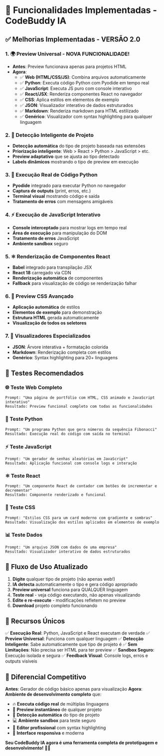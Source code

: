 # 🚀 Funcionalidades Implementadas - CodeBuddy IA

## ✅ Melhorias Implementadas - VERSÃO 2.0

### 1. 🌍 **Preview Universal - NOVA FUNCIONALIDADE!**
- **Antes**: Preview funcionava apenas para projetos HTML
- **Agora**: 
  - ✅ **Web (HTML/CSS/JS)**: Combina arquivos automaticamente
  - ✅ **Python**: Executa código Python com Pyodide em tempo real
  - ✅ **JavaScript**: Executa JS puro com console interativo
  - ✅ **React/JSX**: Renderiza componentes React no navegador
  - ✅ **CSS**: Aplica estilos em elementos de exemplo
  - ✅ **JSON**: Visualizador interativo de dados estruturados
  - ✅ **Markdown**: Renderiza markdown para HTML estilizado
  - ✅ **Genérico**: Visualizador com syntax highlighting para qualquer linguagem

### 2. 🧠 **Detecção Inteligente de Projeto**
- **Detecção automática** do tipo de projeto baseada nas extensões
- **Priorização inteligente**: Web > React > Python > JavaScript > etc.
- **Preview adaptativo** que se ajusta ao tipo detectado
- **Labels dinâmicos** mostrando o tipo de preview em execução

### 3. 🐍 **Execução Real de Código Python**
- **Pyodide** integrado para executar Python no navegador
- **Captura de outputs** (print, erros, etc.)
- **Terminal visual** mostrando código e saída
- **Tratamento de erros** com mensagens amigáveis

### 4. ⚡ **Execução de JavaScript Interativo**
- **Console interceptado** para mostrar logs em tempo real
- **Área de execução** para manipulação do DOM
- **Tratamento de erros** JavaScript
- **Ambiente sandbox** seguro

### 5. ⚛️ **Renderização de Componentes React**
- **Babel** integrado para transpilação JSX
- **React 18** carregado via CDN
- **Renderização automática** de componentes
- **Fallback** para visualização de código se renderização falhar

### 6. 🎨 **Preview CSS Avançado**
- **Aplicação automática** de estilos
- **Elementos de exemplo** para demonstração
- **Estrutura HTML** gerada automaticamente
- **Visualização de todos os seletores**

### 7. 📄 **Visualizadores Especializados**
- **JSON**: Árvore interativa + formatação colorida
- **Markdown**: Renderização completa com estilos
- **Genérico**: Syntax highlighting para 20+ linguagens

## 🎯 Testes Recomendados

### 🌐 Teste Web Completo
```
Prompt: "Uma página de portfólio com HTML, CSS animado e JavaScript interativo"
Resultado: Preview funcional completo com todas as funcionalidades
```

### 🐍 Teste Python
```
Prompt: "Um programa Python que gera números da sequência Fibonacci"
Resultado: Execução real do código com saída no terminal
```

### ⚡ Teste JavaScript
```
Prompt: "Um gerador de senhas aleatórias em JavaScript"
Resultado: Aplicação funcional com console logs e interação
```

### ⚛️ Teste React
```
Prompt: "Um componente React de contador com botões de incrementar e decrementar"
Resultado: Componente renderizado e funcional
```

### 🎨 Teste CSS
```
Prompt: "Estilos CSS para um card moderno com gradiente e sombras"
Resultado: Visualização dos estilos aplicados em elementos de exemplo
```

### 📊 Teste Dados
```
Prompt: "Um arquivo JSON com dados de uma empresa"
Resultado: Visualizador interativo de dados estruturados
```

## 🔄 Fluxo de Uso Atualizado

1. **Digite** qualquer tipo de projeto (não apenas web!)
2. **IA detecta** automaticamente o tipo e gera código apropriado
3. **Preview universal** funciona para QUALQUER linguagem
4. **Teste real** - veja código executando, não apenas visualizando
5. **Edite e re-execute** - modificações refletem no preview
6. **Download** projeto completo funcionando

## 🎉 Recursos Únicos

✅ **Execução Real**: Python, JavaScript e React executam de verdade
✅ **Preview Universal**: Funciona com qualquer linguagem
✅ **Detecção Inteligente**: Sabe automaticamente que tipo de projeto é
✅ **Sem Limitações**: Não precisa ser HTML para ter preview
✅ **Sandbox Seguro**: Execução isolada e segura
✅ **Feedback Visual**: Console logs, erros e outputs visíveis

## 🌟 Diferencial Competitivo

**Antes**: Gerador de código básico apenas para visualização
**Agora**: **Ambiente de desenvolvimento completo** que:

- 🔥 **Executa código real** de múltiplas linguagens
- 🚀 **Preview instantâneo** de qualquer projeto  
- 🎯 **Detecção automática** do tipo de projeto
- 💻 **Ambiente sandbox** para teste seguro
- 🔧 **Editor profissional** com syntax highlighting
- 📱 **Interface responsiva** e moderna

**Seu CodeBuddy IA agora é uma ferramenta completa de prototipagem e desenvolvimento!** 🚀✨